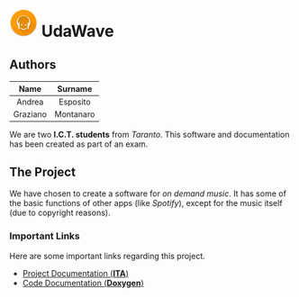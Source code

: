 # <img src="/src/resources/icon.png" alt="UdaWave Logo" width="50px"> UdaWave

## Authors
|   Name   |  Surname  |
|:--------:|:---------:|
|  Andrea  |  Esposito |
| Graziano | Montanaro |

We are two **I.C.T. students** from *Taranto*. This software and documentation has been created as part of an exam.
## The Project
We have chosen to create a software for *on demand music*. It has some of the basic functions of other apps (like *Spotify*), except for the music itself (due to copyright reasons).
### Important Links
Here are some important links regarding this project.
- <a href="downloadable/Documentazione.pdf" download>Project Documentation (**ITA**)</a>
- <a href="http://andreaespositouniba.altervista.org/Laboratorio%20di%20Informatica/Doxygen/">Code Documentation (**Doxygen**)</a>
 
